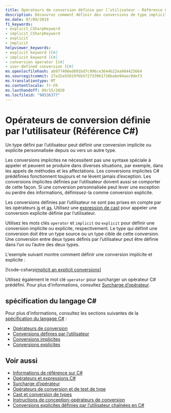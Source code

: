 ```yaml
---
title: Opérateurs de conversion définie par l’utilisateur - Référence C#
description: Découvrez comment définir des conversions de type implicites et explicites personnalisées en C#.
ms.date: 07/09/2019
f1_keywords:
- explicit_CSharpKeyword
- implicit_CSharpKeyword
- explicit
- implicit
helpviewer_keywords:
- explicit keyword [C#]
- implicit keyword [C#]
- conversion operator [C#]
- user-defined conversion [C#]
ms.openlocfilehash: ab977408ed891bd7c996ce3644b22ea984425664
ms.sourcegitcommit: 27a15a55019f6b5f2733961738babe94aec0def3
ms.translationtype: MT
ms.contentlocale: fr-FR
ms.lasthandoff: 09/15/2020
ms.locfileid: "90536377"
---
```

# <a name="user-defined-conversion-operators-c-reference"></a>Opérateurs de conversion définie par l’utilisateur (Référence C#)

Un type défini par l’utilisateur peut définir une conversion implicite ou explicite personnalisée depuis ou vers un autre type.

Les conversions implicites ne nécessitent pas une syntaxe spéciale à appeler et peuvent se produire dans diverses situations, par exemple, dans les appels de méthodes et les affectations. Les conversions implicites C# prédéfinies fonctionnent toujours et ne lèvent jamais d’exception. Les conversions implicites définies par l’utilisateur doivent aussi se comporter de cette façon. Si une conversion personnalisée peut lever une exception ou perdre des informations, définissez-la comme conversion explicite.

Les conversions définies par l’utilisateur ne sont pas prises en compte par les opérateurs [is](type-testing-and-cast.md#is-operator) et [as](type-testing-and-cast.md#as-operator). Utilisez une [expression de cast](type-testing-and-cast.md#cast-expression) pour appeler une conversion explicite définie par l’utilisateur.

Utilisez les mots clés `operator` et `implicit` ou `explicit` pour définir une conversion implicite ou explicite, respectivement. Le type qui définit une conversion doit être un type source ou un type cible de cette conversion. Une conversion entre deux types définis par l’utilisateur peut être définie dans l’un ou l’autre des deux types.

L'exemple suivant montre comment définir une conversion implicite et explicite :

[!code-csharp[implicit an explicit conversions](snippets/shared/UserDefinedConversions.cs)]

Utilisez également le mot clé `operator` pour surcharger un opérateur C# prédéfini. Pour plus d’informations, consultez [Surcharge d’opérateur](operator-overloading.md).

## <a name="c-language-specification"></a>spécification du langage C#

Pour plus d’informations, consultez les sections suivantes de la [spécification du langage C#](~/_csharplang/spec/introduction.md) :

- [Opérateurs de conversion](~/_csharplang/spec/classes.md#conversion-operators)
- [Conversions définies par l’utilisateur](~/_csharplang/spec/conversions.md#user-defined-conversions)
- [Conversions implicites](~/_csharplang/spec/conversions.md#implicit-conversions)
- [Conversions explicites](~/_csharplang/spec/conversions.md#explicit-conversions)

## <a name="see-also"></a>Voir aussi

- [Informations de référence sur C#](../index.md)
- [Opérateurs et expressions C#](index.md)
- [Surcharge d’opérateur](operator-overloading.md)
- [Opérateurs de conversion et de test de type](type-testing-and-cast.md)
- [Cast et conversion de types](../../programming-guide/types/casting-and-type-conversions.md)
- [Instructions de conception-opérateurs de conversion](../../../standard/design-guidelines/operator-overloads.md#conversion-operators)
- [Conversions explicites définies par l’utilisateur chaînées en C#](/archive/blogs/ericlippert/chained-user-defined-explicit-conversions-in-c)
